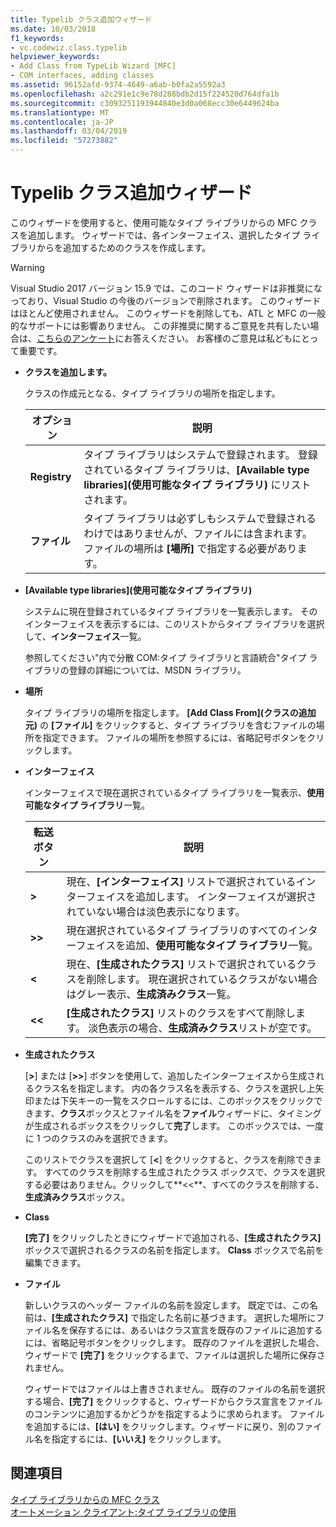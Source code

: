 ```yaml
---
title: Typelib クラス追加ウィザード
ms.date: 10/03/2018
f1_keywords:
- vc.codewiz.class.typelib
helpviewer_keywords:
- Add Class from TypeLib Wizard [MFC]
- COM interfaces, adding classes
ms.assetid: 96152afd-9374-4649-a6ab-b0fa2a5592a3
ms.openlocfilehash: a2c291e1c9e78d288bdb2d15f224520d764dfa1b
ms.sourcegitcommit: c3093251193944840e3d0a068ecc30e6449624ba
ms.translationtype: MT
ms.contentlocale: ja-JP
ms.lasthandoff: 03/04/2019
ms.locfileid: "57273882"
---
```

# <a name="add-class-from-typelib-wizard"></a>Typelib クラス追加ウィザード

このウィザードを使用すると、使用可能なタイプ ライブラリからの MFC クラスを追加します。 ウィザードでは、各インターフェイス、選択したタイプ ライブラリからを追加するためのクラスを作成します。

> [!WARNING]
> Visual Studio 2017 バージョン 15.9 では、このコード ウィザードは非推奨になっており、Visual Studio の今後のバージョンで削除されます。 このウィザードはほとんど使用されません。 このウィザードを削除しても、ATL と MFC の一般的なサポートには影響ありません。 この非推奨に関するご意見を共有したい場合は、[こちらのアンケート](https://www.surveymonkey.com/r/QDWKKCN)にお答えください。 お客様のご意見は私どもにとって重要です。

- **クラスを追加します。**

   クラスの作成元となる、タイプ ライブラリの場所を指定します。

   |オプション|説明|
   |------------|-----------------|
   |**Registry**|タイプ ライブラリはシステムで登録されます。 登録されているタイプ ライブラリは、**[Available type libraries]\(使用可能なタイプ ライブラリ\)** にリストされます。|
   |**ファイル**|タイプ ライブラリは必ずしもシステムで登録されるわけではありませんが、ファイルには含まれます。 ファイルの場所は **[場所]** で指定する必要があります。|

- **[Available type libraries]\(使用可能なタイプ ライブラリ\)**

   システムに現在登録されているタイプ ライブラリを一覧表示します。 そのインターフェイスを表示するには、このリストからタイプ ライブラリを選択して、**インターフェイス**一覧。

   参照してください"内で分散 COM:タイプ ライブラリと言語統合"タイプ ライブラリの登録の詳細については、MSDN ライブラリ。

- **場所**

   タイプ ライブラリの場所を指定します。 **[Add Class From]\(クラスの追加元\)** の **[ファイル]** をクリックすると、タイプ ライブラリを含むファイルの場所を指定できます。 ファイルの場所を参照するには、省略記号ボタンをクリックします。

- **インターフェイス**

   インターフェイスで現在選択されているタイプ ライブラリを一覧表示、**使用可能なタイプ ライブラリ**一覧。

   |転送ボタン|説明|
   |---------------------|-----------------|
   |**>**|現在、**[インターフェイス]** リストで選択されているインターフェイスを追加します。 インターフェイスが選択されていない場合は淡色表示になります。|
   |**>>**|現在選択されているタイプ ライブラリのすべてのインターフェイスを追加、**使用可能なタイプ ライブラリ**一覧。|
   |**\<**|現在、**[生成されたクラス]** リストで選択されているクラスを削除します。 現在選択されているクラスがない場合はグレー表示、**生成済みクラス**一覧。|
   |**\<\<**|**[生成されたクラス]** リストのクラスをすべて削除します。 淡色表示の場合、**生成済みクラス**リストが空です。|

- **生成されたクラス**

   [**>**] または [**>>**] ボタンを使用して、追加したインターフェイスから生成されるクラス名を指定します。 内の各クラス名を表示する、クラスを選択し上矢印または下矢キーの一覧をスクロールするには、このボックスをクリックできます、**クラス**ボックスとファイル名を**ファイル**ウィザードに、タイミングが生成されるボックスをクリックして**完了**します。 このボックスでは、一度に 1 つのクラスのみを選択できます。

   このリストでクラスを選択して [**<**] をクリックすると、クラスを削除できます。 すべてのクラスを削除する生成されたクラス ボックスで、クラスを選択する必要はありません。クリックして**<<**、すべてのクラスを削除する、**生成済みクラス**ボックス。

- **Class**

   **[完了]** をクリックしたときにウィザードで追加される、**[生成されたクラス]** ボックスで選択されるクラスの名前を指定します。 **Class** ボックスで名前を編集できます。

- **ファイル**

   新しいクラスのヘッダー ファイルの名前を設定します。 既定では、この名前は、**[生成されたクラス]** で指定した名前に基づきます。 選択した場所にファイル名を保存するには、あるいはクラス宣言を既存のファイルに追加するには、省略記号ボタンをクリックします。 既存のファイルを選択した場合、ウィザードで **[完了]** をクリックするまで、ファイルは選択した場所に保存されません。

   ウィザードではファイルは上書きされません。 既存のファイルの名前を選択する場合、**[完了]** をクリックすると、ウィザードからクラス宣言をファイルのコンテンツに追加するかどうかを指定するように求められます。 ファイルを追加するには、**[はい]** をクリックします。ウィザードに戻り、別のファイル名を指定するには、**[いいえ]** をクリックします。

## <a name="see-also"></a>関連項目

[タイプ ライブラリからの MFC クラス](../../mfc/reference/adding-an-mfc-class-from-a-type-library.md)<br/>
[オートメーション クライアント:タイプ ライブラリの使用](../../mfc/automation-clients-using-type-libraries.md)

